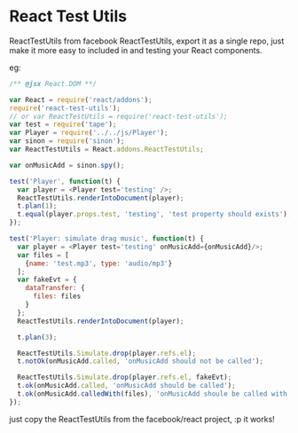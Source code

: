 React Test Utils
================

ReactTestUtils from facebook ReactTestUtils, export it as a single repo, just make it more easy to included in and testing your React components.

eg:

```js
/** @jsx React.DOM **/

var React = require('react/addons');
require('react-test-utils');
// or var ReactTestUtils = require('react-test-utils');
var test = require('tape');
var Player = require('../../js/Player');
var sinon = require('sinon');
var ReactTestUtils = React.addons.ReactTestUtils;

var onMusicAdd = sinon.spy();

test('Player', function(t) {
  var player = <Player test='testing' />;
  ReactTestUtils.renderIntoDocument(player);
  t.plan(1);
  t.equal(player.props.test, 'testing', 'test property should exists');
});

test('Player: simulate drag music', function(t) {
  var player = <Player test='testing' onMusicAdd={onMusicAdd}/>;
  var files = [
    {name: 'test.mp3', type: 'audio/mp3'}
  ];
  var fakeEvt = {
    dataTransfer: {
      files: files
    }
  };
  ReactTestUtils.renderIntoDocument(player);

  t.plan(3);

  ReactTestUtils.Simulate.drop(player.refs.el);
  t.notOk(onMusicAdd.called, 'onMusicAdd should not be called');

  ReactTestUtils.Simulate.drop(player.refs.el, fakeEvt);
  t.ok(onMusicAdd.called, 'onMusicAdd should be called');
  t.ok(onMusicAdd.calledWith(files), 'onMusicAdd shoule be called with mock files');
});

```

just copy the ReactTestUtils from the facebook/react project, :p it works!